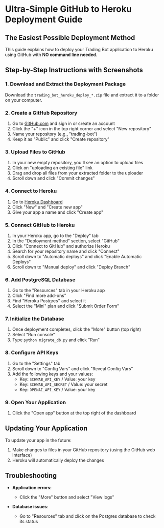 # Ultra-Simple GitHub to Heroku Deployment Guide

## The Easiest Possible Deployment Method

This guide explains how to deploy your Trading Bot application to Heroku using GitHub with **NO command line needed**.

## Step-by-Step Instructions with Screenshots

### 1. Download and Extract the Deployment Package

Download the `trading_bot_heroku_deploy_*.zip` file and extract it to a folder on your computer.

### 2. Create a GitHub Repository

1. Go to [GitHub.com](https://github.com/) and sign in or create an account
2. Click the "+" icon in the top right corner and select "New repository"
3. Name your repository (e.g., "trading-bot")
4. Keep it as "Public" and click "Create repository"

### 3. Upload Files to GitHub

1. In your new empty repository, you'll see an option to upload files
2. Click on "uploading an existing file" link
3. Drag and drop all files from your extracted folder to the uploader
4. Scroll down and click "Commit changes"

### 4. Connect to Heroku

1. Go to [Heroku Dashboard](https://dashboard.heroku.com/)
2. Click "New" and "Create new app"
3. Give your app a name and click "Create app"

### 5. Connect GitHub to Heroku

1. In your Heroku app, go to the "Deploy" tab
2. In the "Deployment method" section, select "GitHub"
3. Click "Connect to GitHub" and authorize Heroku
4. Search for your repository name and click "Connect"
5. Scroll down to "Automatic deploys" and click "Enable Automatic Deploys"
6. Scroll down to "Manual deploy" and click "Deploy Branch"

### 6. Add PostgreSQL Database

1. Go to the "Resources" tab in your Heroku app
2. Click "Find more add-ons"
3. Find "Heroku Postgres" and select it
4. Select the "Mini" plan and click "Submit Order Form"

### 7. Initialize the Database

1. Once deployment completes, click the "More" button (top right)
2. Select "Run console"
3. Type `python migrate_db.py` and click "Run"

### 8. Configure API Keys

1. Go to the "Settings" tab
2. Scroll down to "Config Vars" and click "Reveal Config Vars"
3. Add the following keys and your values:
   - Key: `SCHWAB_API_KEY` / Value: your key
   - Key: `SCHWAB_API_SECRET` / Value: your secret
   - Key: `OPENAI_API_KEY` / Value: your key

### 9. Open Your Application

1. Click the "Open app" button at the top right of the dashboard

## Updating Your Application

To update your app in the future:
1. Make changes to files in your GitHub repository (using the GitHub web interface)
2. Heroku will automatically deploy the changes

## Troubleshooting

- **Application errors**: 
  - Click the "More" button and select "View logs"

- **Database issues**:
  - Go to "Resources" tab and click on the Postgres database to check its status